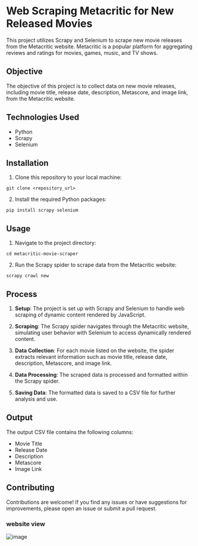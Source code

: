 # Web Scraping Metacritic for New Released Movies

This project utilizes Scrapy and Selenium to scrape new movie releases from the Metacritic website. Metacritic is a popular platform for aggregating reviews and ratings for movies, games, music, and TV shows.

## Objective

The objective of this project is to collect data on new movie releases, including movie title, release date, description, Metascore, and image link, from the Metacritic website.

## Technologies Used

- Python
- Scrapy
- Selenium

## Installation

1. Clone this repository to your local machine:

```
git clone <repository_url>
```

2. Install the required Python packages:

```
pip install scrapy selenium
```

## Usage

1. Navigate to the project directory:

```
cd metacritic-movie-scraper
```

2. Run the Scrapy spider to scrape data from the Metacritic website:

```
scrapy crawl new
```

## Process

1. **Setup**: The project is set up with Scrapy and Selenium to handle web scraping of dynamic content rendered by JavaScript.

2. **Scraping**: The Scrapy spider navigates through the Metacritic website, simulating user behavior with Selenium to access dynamically rendered content.

3. **Data Collection**: For each movie listed on the website, the spider extracts relevant information such as movie title, release date, description, Metascore, and image link.

4. **Data Processing**: The scraped data is processed and formatted within the Scrapy spider.

5. **Saving Data**: The formatted data is saved to a CSV file for further analysis and use.

## Output

The output CSV file contains the following columns:

- Movie Title
- Release Date
- Description
- Metascore
- Image Link

## Contributing

Contributions are welcome! If you find any issues or have suggestions for improvements, please open an issue or submit a pull request.


### website view

![image](https://github.com/FaeyO/webscrapping-new-movies-released-from-metacritic-website/assets/118575325/312b27f6-2741-4a28-a7c0-d0832136615b)
